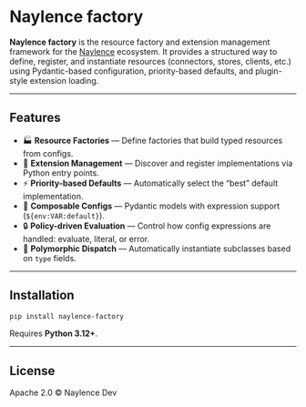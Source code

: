 # Naylence factory

**Naylence factory** is the resource factory and extension management framework for the [Naylence](https://github.com/naylence) ecosystem.
It provides a structured way to define, register, and instantiate resources (connectors, stores, clients, etc.) using Pydantic-based configuration, priority-based defaults, and plugin-style extension loading.

---

## Features

* 🏭 **Resource Factories** — Define factories that build typed resources from configs.
* 🔌 **Extension Management** — Discover and register implementations via Python entry points.
* ⚡ **Priority-based Defaults** — Automatically select the “best” default implementation.
* 🧩 **Composable Configs** — Pydantic models with expression support (`${env:VAR:default}`).
* 🔒 **Policy-driven Evaluation** — Control how config expressions are handled: evaluate, literal, or error.
* 🔄 **Polymorphic Dispatch** — Automatically instantiate subclasses based on `type` fields.

---

## Installation

```bash
pip install naylence-factory
```

Requires **Python 3.12+**.

---
## License

Apache 2.0 © Naylence Dev

